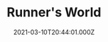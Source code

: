---
collection_archive: false
collection_awards: []
collection_category:
  - Editorial
  - Motion
  - Reportage
  - Color
  - Lifestyle
  - Sports + Athletes
  - Environments
collection_content: ''
collection_cover: 'https://d1sf55qlb7p6hz.cloudfront.net/runnersworld_cover-1.jpg'
collection_cover_mobile: 'https://d1sf55qlb7p6hz.cloudfront.net/verticalcovers-49.jpg'
collection_description: >-
  How running’s power couple pulled off their mind-boggling transformation–
  while raising four kids.
collection_description_alignment: center
collection_exhibition: []
collection_filter: Commissioned + Stock
collection_hidden: false
collection_meta: The Reinvention of Ryan and Sara Hall
collection_meta_2: ''
collection_press: []
collection_preview:
  - 'https://d1sf55qlb7p6hz.cloudfront.net/runners-thumb-cover-2.jpg'
  - 'https://d1sf55qlb7p6hz.cloudfront.net/runners-thumb-cover-3.jpg'
  - 'https://d1sf55qlb7p6hz.cloudfront.net/runners-thumb-cover-1.jpg'
  - 'https://d1sf55qlb7p6hz.cloudfront.net/runners-thumb-cover-4.jpg'
cover_image: ''
date: 2021-03-10T20:44:01.000Z
description: ''
hide_footer: true
layout: blocks
navigation_theme: black
px_extra: true
row_alignment: between
slug: runnersworld-halls
theme_color: '#E4D1EB'
theme_color_all_works: ''
title: 'Runner''s World '
seo:
  meta_description: >-
    Jesse Rieser photographs Ryan Hall and Sara Hall in Flagstaff Arizona. Jesse
    Rieser makes portraits and documents their workouts for Runner’s World
    Magazine.
  meta_title: ''
collection_blocks:
  - _bookshop_name: collections/media-row-start
    row_alignment: between
  - _bookshop_name: collections/media-element
    align_y: ''
    block: media-element
    caption: ''
    color: '#FBE3C5'
    image: 'https://d1sf55qlb7p6hz.cloudfront.net/rieser-runnersworld-1.jpg'
    margin_left: '5'
    margin_right: '0'
    margin_y: '100'
    width: '60'
  - _bookshop_name: collections/media-element
    align_y: ''
    block: media-element
    caption: ''
    color: '#EEF8D8'
    image: 'https://d1sf55qlb7p6hz.cloudfront.net/rieser-runnersworld-2.jpg'
    margin_left: '0'
    margin_right: '5'
    margin_y: '800'
    width: '25'
  - _bookshop_name: collections/media-row
    row_alignment: between
  - _bookshop_name: collections/media-motion
    align_y: start
    block_aspect_ratio: ''
    caption: ''
    color: ''
    image: ''
    margin_left: '15'
    margin_right: '0'
    margin_y: '100'
    show_controls: false
    template: block-media-motion
    vimeo_id: 522112869
    width: '66'
  - _bookshop_name: collections/media-row
    row_alignment: between
  - _bookshop_name: collections/media-element
    align_y: ''
    block: media-element
    caption: ''
    color: '#F9E6CD'
    image: 'https://d1sf55qlb7p6hz.cloudfront.net/rieser-runnersworld-3.jpg'
    margin_left: '25'
    margin_right: '0'
    margin_y: '100'
    width: '33'
  - _bookshop_name: collections/media-row
    row_alignment: between
  - _bookshop_name: collections/media-element
    align_y: ''
    block: media-element
    caption: ''
    color: '#CBEDF8'
    image: 'https://d1sf55qlb7p6hz.cloudfront.net/rieser-runnersworld-4.jpg'
    margin_left: '40'
    margin_right: '0'
    margin_y: '100'
    width: '50'
  - _bookshop_name: collections/media-row
    row_alignment: between
  - _bookshop_name: collections/media-element
    align_y: ''
    block: media-element
    caption: ''
    color: '#F8DAF9'
    image: 'https://d1sf55qlb7p6hz.cloudfront.net/rieser-runnersworld-5.jpg'
    margin_left: '5'
    margin_right: '0'
    margin_y: '300'
    width: '66'
  - _bookshop_name: collections/media-element
    align_y: ''
    block: media-element
    caption: ''
    color: '#F8E0E0'
    image: 'https://d1sf55qlb7p6hz.cloudfront.net/rieser-runnersworld-6.jpg'
    margin_left: '0'
    margin_right: '0'
    margin_y: '100'
    width: '20'
  - _bookshop_name: collections/media-row
    row_alignment: between
  - _bookshop_name: collections/media-element
    align_y: ''
    block: media-element
    caption: ''
    color: '#E0FBC5'
    image: 'https://d1sf55qlb7p6hz.cloudfront.net/rieser-runnersworld-7.jpg'
    margin_left: '30'
    margin_right: '0'
    margin_y: '400'
    width: '25'
  - _bookshop_name: collections/media-element
    align_y: ''
    block: media-element
    caption: ''
    color: '#FBE5C5'
    image: 'https://d1sf55qlb7p6hz.cloudfront.net/rieser-runnersworld-8.jpg'
    margin_left: '0'
    margin_right: '10'
    margin_y: '100'
    width: '30'
  - _bookshop_name: collections/media-row
    row_alignment: between
  - _bookshop_name: collections/media-element
    align_y: ''
    block: media-element
    caption: ''
    color: '#C5FBF4'
    image: 'https://d1sf55qlb7p6hz.cloudfront.net/rieser-runnersworld-9.jpg'
    margin_left: '40'
    margin_right: '0'
    margin_y: '100'
    width: '66'
  - _bookshop_name: collections/media-row
    row_alignment: between
  - _bookshop_name: collections/media-element
    align_y: ''
    block: media-element
    caption: ''
    color: '#FBC5C6'
    image: 'https://d1sf55qlb7p6hz.cloudfront.net/rieser-runnersworld-12.jpg'
    margin_left: '15'
    margin_right: '0'
    margin_y: '200'
    width: '55'
  - _bookshop_name: collections/media-row
    row_alignment: between
  - _bookshop_name: collections/media-element
    align_y: ''
    block: media-element
    caption: ''
    color: '#FBE3C5'
    image: 'https://d1sf55qlb7p6hz.cloudfront.net/rieser-runnersworld-10.jpg'
    margin_left: '5'
    margin_right: '0'
    margin_y: '100'
    width: '33'
  - _bookshop_name: collections/media-element
    align_y: ''
    block: media-element
    caption: ''
    color: '#CFEFF8'
    image: 'https://d1sf55qlb7p6hz.cloudfront.net/rieser-runnersworld-11.jpg'
    margin_left: '0'
    margin_right: '10'
    margin_y: '400'
    width: '45'
  - _bookshop_name: collections/media-row
    row_alignment: between
  - _bookshop_name: collections/media-motion
    align_y: start
    block_aspect_ratio: 2x3
    caption: ''
    color: ''
    image: ''
    margin_left: '25'
    margin_right: '0'
    margin_y: '100'
    show_controls: false
    template: block-media-motion
    vimeo_id: 522114803
    width: '40'
  - _bookshop_name: collections/media-row
    row_alignment: between
  - _bookshop_name: collections/media-element
    align_y: ''
    block: media-element
    caption: ''
    color: '#FFEBD6'
    image: 'https://d1sf55qlb7p6hz.cloudfront.net/rieser-runnersworld-17.jpg'
    margin_left: '10'
    margin_right: '0'
    margin_y: '200'
    width: '25'
  - _bookshop_name: collections/media-element
    align_y: ''
    block: media-element
    caption: ''
    color: '#D5FDDD'
    image: 'https://d1sf55qlb7p6hz.cloudfront.net/rieser-runnersworld-13.jpg'
    margin_left: '0'
    margin_right: '0'
    margin_y: '100'
    width: '60'
  - _bookshop_name: collections/media-row
    row_alignment: between
  - _bookshop_name: collections/media-motion
    align_y: start
    block_aspect_ratio: 16x9
    caption: ''
    color: ''
    image: ''
    margin_left: '15'
    margin_right: '0'
    margin_y: '200'
    show_controls: false
    template: block-media-motion
    vimeo_id: 0522113804
    width: '80'
  - _bookshop_name: collections/media-row
    row_alignment: between
  - _bookshop_name: collections/media-element
    align_y: ''
    block: media-element
    caption: ''
    color: '#FBDFFC'
    image: 'https://d1sf55qlb7p6hz.cloudfront.net/rieser-runnersworld-14.jpg'
    margin_left: '20'
    margin_right: '0'
    margin_y: '200'
    width: '45'
  - _bookshop_name: collections/media-element
    align_y: ''
    block: media-element
    caption: ''
    color: '#FCECD5'
    image: 'https://d1sf55qlb7p6hz.cloudfront.net/rieser-runnersworld-15.jpg'
    margin_left: '0'
    margin_right: '10'
    margin_y: '800'
    width: '20'
  - _bookshop_name: collections/media-row
    row_alignment: between
  - _bookshop_name: collections/media-element
    align_y: ''
    block: media-element
    caption: ''
    color: '#C5FBC7'
    image: 'https://d1sf55qlb7p6hz.cloudfront.net/rieser-runnersworld-16.jpg'
    margin_left: '25'
    margin_right: '0'
    margin_y: '100'
    width: '55'
  - _bookshop_name: collections/media-row-end
---